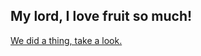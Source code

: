 ## My lord, I love fruit so much! ## 

<object data="./report/CS 5787 - Final Project Report.pdf" type="application/pdf"><a href="./report/CS 5787 - Final Project Report.pdf">We did a thing, take a look.</a></object>
